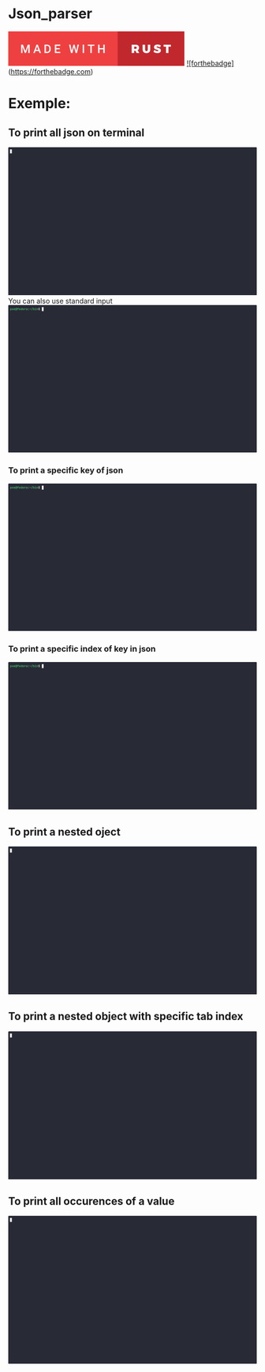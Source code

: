 # Json_parser

[![forthebadge](./assests/svg/made-with-rust.svg)](https://forthebadge.com) 
[![forthebadge]](./assests/svg/use-asciinema.svg)(https://forthebadge.com)

# Exemple: 

## To print all json on terminal
![Print all json](./assests/gifs/print_all_json.gif)
You can also use standard input
![Print all json](./assests/gifs/print_all_json_stdin.gif)

### To print a specific key of json
![Exemple key](./assests/gifs/json_key_exemple.gif)

### To print a specific index of key in json
![Exemple specific index of key](./assests/gifs/json_key_index_exemple.gif)

## To print a nested oject
![Exemple nested object](./assests/gifs/json_nested_object.gif)

## To print a nested object with specific tab index
![Exemple nested object index](./assests/gifs/json_nested_object.gif)

## To print all occurences of a value
![Exemple print all occurences of a value](./assests/gifs/json_all_occurences_value.gif)